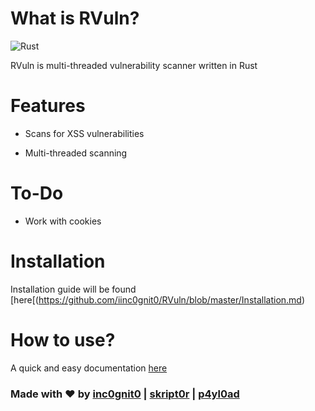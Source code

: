 # What is RVuln?

![Rust](https://github.com/iinc0gnit0/RVuln/workflows/Rust/badge.svg)

RVuln is multi-threaded vulnerability scanner written in Rust

# Features

- Scans for XSS vulnerabilities

- Multi-threaded scanning

# To-Do

- Work with cookies

# Installation

Installation guide will be found [here[(https://github.com/iinc0gnit0/RVuln/blob/master/Installation.md)

# How to use?

A quick and easy documentation [here](https://github.com/iinc0gnit0/RVuln/blob/master/HOW-TO.md)

### Made with ❤ by [inc0gnit0](https://github.com/iinc0gnit0) | [skript0r](https://github.com/green0ctagon) | [p4yl0ad](https://github.com/p4yl0ad)
